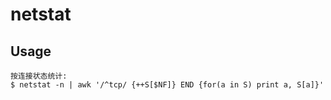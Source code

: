 # netstat

## Usage

    按连接状态统计:
    $ netstat -n | awk '/^tcp/ {++S[$NF]} END {for(a in S) print a, S[a]}'
